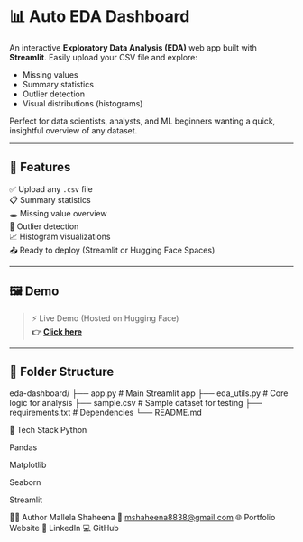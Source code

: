 # 📊 Auto EDA Dashboard

An interactive **Exploratory Data Analysis (EDA)** web app built with **Streamlit**. Easily upload your CSV file and explore:
- Missing values
- Summary statistics
- Outlier detection
- Visual distributions (histograms)

Perfect for data scientists, analysts, and ML beginners wanting a quick, insightful overview of any dataset.

---

## 🚀 Features

✅ Upload any `.csv` file  
📋 Summary statistics  
🕳️ Missing value overview  
🚨 Outlier detection  
📈 Histogram visualizations  
📤 Ready to deploy (Streamlit or Hugging Face Spaces)

---

## 🖼️ Demo

> ⚡ Live Demo (Hosted on Hugging Face)  
**👉 [Click here](https://huggingface.co/spaces/mshaheena/eda-dashboard)**

---

## 📂 Folder Structure

eda-dashboard/
├── app.py # Main Streamlit app
├── eda_utils.py # Core logic for analysis
├── sample.csv # Sample dataset for testing
├── requirements.txt # Dependencies
└── README.md

🧰 Tech Stack
Python

Pandas

Matplotlib

Seaborn

Streamlit

👩‍💻 Author
Mallela Shaheena
📧 mshaheena8838@gmail.com
🌐 Portfolio Website
🔗 LinkedIn
💻 GitHub
